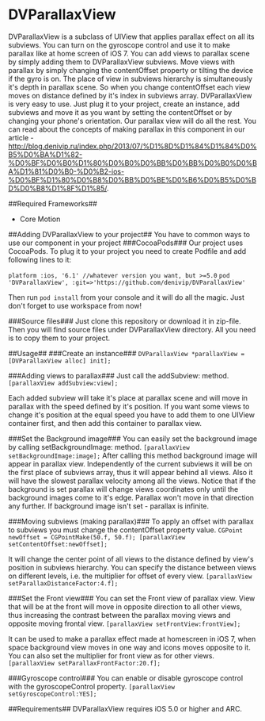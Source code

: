 DVParallaxView
==============

DVParallaxView is a subclass of UIView that applies parallax effect on all its subviews. You can turn on the gyroscope control and use it to make parallax like at home screen of iOS 7. You can add views to parallax scene by simply adding them to DVParallaxView subviews. Move views with parallax by simply changing the contentOffset property or tilting the device if the gyro is on. The place of view in subviews hierarchy is simultaneously it's depth in parallax scene. So when you change contentOffset each view moves on distance defined by it's index in subviews array.
DVParallaxView is very easy to use. Just plug it to your project, create an instance, add subviews and move it as you want by setting the contentOffset or by changing your phone's orientation. Our parallax view will do all the rest.
You can read about the concepts of making parallax in this component in our article - http://blog.denivip.ru/index.php/2013/07/%D1%8D%D1%84%D1%84%D0%B5%D0%BA%D1%82-%D0%BF%D0%B0%D1%80%D0%B0%D0%BB%D0%BB%D0%B0%D0%BA%D1%81%D0%B0-%D0%B2-ios-%D0%BF%D1%80%D0%B8%D0%BB%D0%BE%D0%B6%D0%B5%D0%BD%D0%B8%D1%8F%D1%85/.

##Required Frameworks##
  - Core Motion

##Adding DVParallaxView to your project##
You have to common ways to use our component in your project
###CocoaPods###
Our project uses CocoaPods. To plug it to your project you need to create Podfile and add following lines to it:

`platform :ios, '6.1' //whatever version you want, but >=5.0`
`pod 'DVParallaxView', :git=>'https://github.com/denivip/DVParallaxView'`

Then run `pod install` from your console and it will do all the magic. Just don't forget to use workspace from now!

###Source files###
Just clone this repository or download it in zip-file. Then you will find source files under DVParallaxView directory. All you need is to copy them to your project.

##Usage##
###Create an instance###
`DVParallaxView *parallaxView = [DVParallaxView alloc] init];`

###Adding views to parallax###
Just call the addSubview: method.
`[parallaxView addSubview:view];`

Each added subview will take it's place at parallax scene and will move in parallax with the speed defined by it's position. If you want some views to change it's position at the equal speed you have to add them to one UIView container first, and then add this container to parallax view.

###Set the Background image###
You can easily set the background image by calling setBackgroundImage: method. 
`[parallaxView setBackgroundImage:image];`
After calling this method background image will appear in parallax view. Independently of the current subviews it will be on the first place of subviews array, thus it will appear behind all views. Also it will have the slowest parallax velocity among all the views.
Notice that if the background is set parallax will change views coordinates only until the background images come to it's edge. Parallax won't move in that direction any further. If background image isn't set - parallax is infinite.

###Moving subviews (making parallax)###
To apply an offset with parallax to subviews you must change the contentOffset property value.
`CGPoint newOffset = CGPointMake(50.f, 50.f);
[parallaxView setContentOffset:newOffset];`

It will change the center point of all views to the distance defined by view's position in subviews hierarchy. You can specify the distance between views on different levels, i.e. the multiplier for offset of every view.
`[parallaxView setParallaxDistanceFactor:4.f];`

###Set the Front view###
You can set the Front view of parallax view. View that will be at the front will move in opposite direction to all other views, thus increasing the contrast between the parallax moving views and opposite moving frontal view.
`[parallaxView setFrontView:frontView];`

It can be used to make a parallax effect made at homescreen in iOS 7, when space background view moves in one way and icons moves opposite to it.
You can also set the multiplier for front view as for other views.
`[parallaxView setParallaxFrontFactor:20.f];`

###Gyroscope control###
You can enable or disable gyroscope control with the gyroscopeControl property.
`[parallaxView setGyroscopeControl:YES];`

##Requirements##
DVParallaxView requires iOS 5.0 or higher and ARC.
